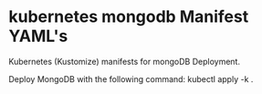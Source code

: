 # kubernetes mongodb Manifest YAML's

Kubernetes (Kustomize) manifests for mongoDB Deployment.

Deploy MongoDB with the following command:
kubectl apply -k .